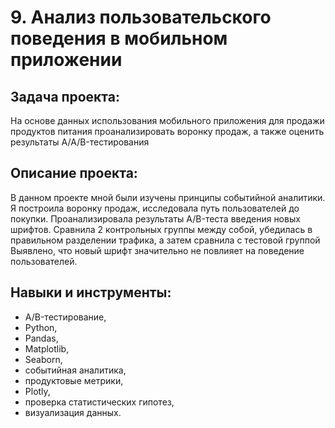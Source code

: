 # 9. Анализ пользовательского поведения в мобильном приложении

## Задача проекта:
На основе данных использования мобильного приложения для продажи продуктов питания проанализировать воронку продаж, а также оценить результаты A/A/B-тестирования 

## Описание проекта: 
В данном проекте мной были изучены принципы событийной аналитики. Я построила
воронку продаж, исследовала путь пользователей до покупки. Проанализировала
результаты A/B-теста введения новых шрифтов. Сравнила 2 контрольных группы между
собой, убедилась в правильном разделении трафика, а затем сравнила с тестовой группой
Выявлено, что новый шрифт значительно не повлияет на поведение пользователей.

## Навыки и инструменты:
- A/B-тестирование,
- Python,
- Pandas,
- Matplotlib,
- Seaborn,
- событийная аналитика,
- продуктовые метрики,
- Plotly,
- проверка статистических гипотез,
- визуализация данных.
